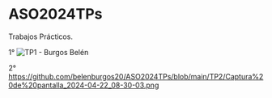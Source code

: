 # ASO2024TPs

Trabajos Prácticos.

1° ![TP1 - Burgos Belén](https://github.com/belenburgos20/ASO2024TPs/assets/167141409/3850d3d4-9ca5-44ef-bade-6e3ea4c2831f)


2° https://github.com/belenburgos20/ASO2024TPs/blob/main/TP2/Captura%20de%20pantalla_2024-04-22_08-30-03.png

